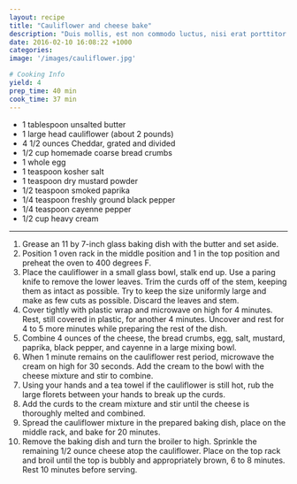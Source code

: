 ```yaml
---
layout: recipe
title: "Cauliflower and cheese bake"
description: "Duis mollis, est non commodo luctus, nisi erat porttitor ligula, eget lacinia odio sem nec elit."
date: 2016-02-10 16:08:22 +1000
categories: 
image: '/images/cauliflower.jpg'

# Cooking Info
yield: 4
prep_time: 40 min
cook_time: 37 min
---
```


* 1 tablespoon unsalted butter
* 1 large head cauliflower (about 2 pounds)
* 4 1/2 ounces Cheddar, grated and divided
* 1/2 cup homemade coarse bread crumbs
* 1 whole egg
* 1 teaspoon kosher salt
* 1 teaspoon dry mustard powder
* 1/2 teaspoon smoked paprika
* 1/4 teaspoon freshly ground black pepper
* 1/4 teaspoon cayenne pepper
* 1/2 cup heavy cream

* * *

1. Grease an 11 by 7-inch glass baking dish with the butter and set aside.
2. Position 1 oven rack in the middle position and 1 in the top position and preheat the oven to 400 degrees F.
3. Place the cauliflower in a small glass bowl, stalk end up. Use a paring knife to remove the lower leaves. Trim the curds off of the stem, keeping them as intact as possible. Try to keep the size uniformly large and make as few cuts as possible. Discard the leaves and stem.
4. Cover tightly with plastic wrap and microwave on high for 4 minutes. Rest, still covered in plastic, for another 4 minutes. Uncover and rest for 4 to 5 more minutes while preparing the rest of the dish.
5. Combine 4 ounces of the cheese, the bread crumbs, egg, salt, mustard, paprika, black pepper, and cayenne in a large mixing bowl.
6. When 1 minute remains on the cauliflower rest period, microwave the cream on high for 30 seconds. Add the cream to the bowl with the cheese mixture and stir to combine.
7. Using your hands and a tea towel if the cauliflower is still hot, rub the large florets between your hands to break up the curds.
8. Add the curds to the cream mixture and stir until the cheese is thoroughly melted and combined.
9. Spread the cauliflower mixture in the prepared baking dish, place on the middle rack, and bake for 20 minutes.
10. Remove the baking dish and turn the broiler to high. Sprinkle the remaining 1/2 ounce cheese atop the cauliflower. Place on the top rack and broil until the top is bubbly and appropriately brown, 6 to 8 minutes. Rest 10 minutes before serving.